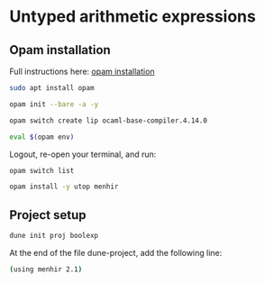 # Untyped arithmetic expressions


## Opam installation

Full instructions here: [opam installation](https://cs3110.github.io/textbook/chapters/preface/install.html)

```bash
sudo apt install opam
```

```bash
opam init --bare -a -y
```

```bash
opam switch create lip ocaml-base-compiler.4.14.0
```

```bash
eval $(opam env)
```

Logout, re-open your terminal, and run:
```bash
opam switch list
```

```bash
opam install -y utop menhir
```

## Project setup

```bash
dune init proj boolexp
```

At the end of the file dune-project, add the following line:
```bash
(using menhir 2.1)
```
